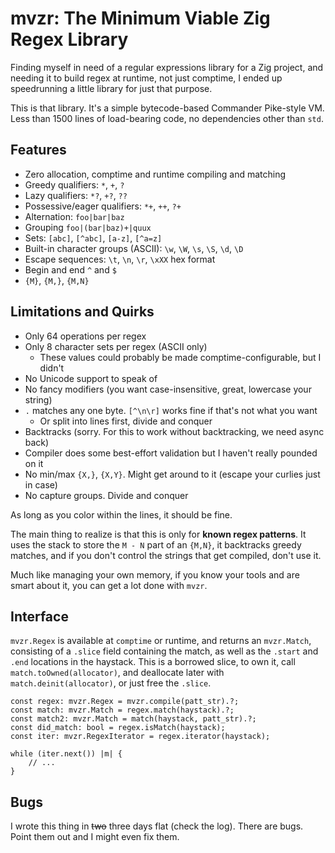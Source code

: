 # mvzr: The Minimum Viable Zig Regex Library

Finding myself in need of a regular expressions library for a Zig project, and needing it to build regex at runtime, not just comptime, I ended up speedrunning a little library for just that purpose.

This is that library.  It's a simple bytecode-based Commander Pike-style VM.  Less than 1500 lines of load-bearing code, no dependencies other than `std`.

## Features

- Zero allocation, comptime and runtime compiling and matching
- Greedy qualifiers: `*`, `+`, `?`
- Lazy qualifiers: `*?`, `+?`, `??`
- Possessive/eager qualifiers: `*+`, `++`, `?+`
- Alternation: `foo|bar|baz`
- Grouping `foo|(bar|baz)+|quux`
- Sets: `[abc]`, `[^abc]`, `[a-z]`, `[^a=z]`
- Built-in character groups (ASCII): `\w`, `\W`, `\s`, `\S`, `\d`, `\D`
- Escape sequences: `\t`, `\n`, `\r`, `\xXX` hex format
- Begin and end `^` and `$`
- `{M}`, `{M,}`, `{M,N}`

## Limitations and Quirks

- Only 64 operations per regex
- Only 8 character sets per regex (ASCII only)
    - These values could probably be made comptime-configurable, but I didn't
- No Unicode support to speak of
- No fancy modifiers (you want case-insensitive, great, lowercase your string)
- `.` matches any one byte.  `[^\n\r]` works fine if that's not what you want
    - Or split into lines first, divide and conquer
- Backtracks (sorry. For this to work without backtracking, we need async back)
- Compiler does some best-effort validation but I haven't really pounded on it
- No min/max `{X,}`, `{X,Y}`.  Might get around to it (escape your curlies just in case)
- No capture groups.  Divide and conquer

As long as you color within the lines, it should be fine.

The main thing to realize is that this is only for **known regex patterns**.  It uses the stack to store the `M - N` part of an `{M,N}`, it backtracks greedy matches, and if you don't control the strings that get compiled, don't use it.

Much like managing your own memory, if you know your tools and are smart about it, you can get a lot done with `mvzr`.

## Interface

`mvzr.Regex` is available at `comptime` or runtime, and returns an `mvzr.Match`, consisting of a `.slice` field containing the match, as well as the `.start` and `.end` locations in the haystack.  This is a borrowed slice, to own it, call `match.toOwned(allocator)`, and deallocate later with `match.deinit(allocator)`, or just free the `.slice`.

```zig
const regex: mvzr.Regex = mvzr.compile(patt_str).?;
const match: mvzr.Match = regex.match(haystack).?;
const match2: mvzr.Match = match(haystack, patt_str).?;
const did_match: bool = regex.isMatch(haystack);
const iter: mvzr.RegexIterator = regex.iterator(haystack);

while (iter.next()) |m| {
    // ...
}
```

## Bugs

I wrote this thing in ~~two~~ three days flat (check the log).  There are bugs.  Point them out and I might even fix them.
